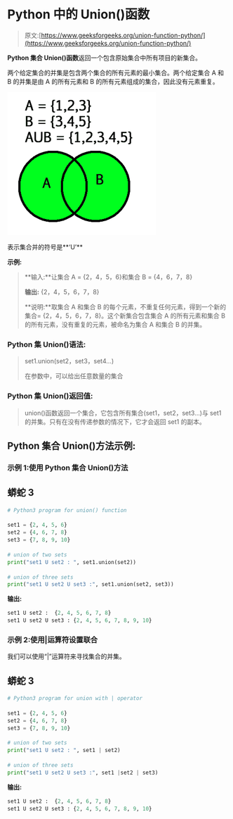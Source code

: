 # Python 中的 Union()函数

> 原文:[https://www.geeksforgeeks.org/union-function-python/](https://www.geeksforgeeks.org/union-function-python/)

**Python 集合 Union()函数**返回一个包含原始集合中所有项目的新集合。

两个给定集合的并集是包含两个集合的所有元素的最小集合。两个给定集合 A 和 B 的并集是由 A 的所有元素和 B 的所有元素组成的集合，因此没有元素重复。

![](img/8bdc7e296db7755272fd7d2652b4e0f1.png)

表示集合并的符号是**‘U’**

**示例:**

> **输入:**让集合 A = {2，4，5，6}和集合 B = {4，6，7，8}
> 
> **输出:** {2，4，5，6，7，8}
> 
> **说明:**取集合 A 和集合 B 的每个元素，不重复任何元素，得到一个新的集合= {2，4，5，6，7，8}。这个新集合包含集合 A 的所有元素和集合 B 的所有元素，没有重复的元素，被命名为集合 A 和集合 B 的并集。

### **Python 集 Union()语法:**

> set1.union(set2，set3，set4…)
> 
> 在参数中，可以给出任意数量的集合

### **Python 集 Union()返回值:**

> union()函数返回一个集合，它包含所有集合(set1，set2，set3…)与 set1 的并集。只有在没有传递参数的情况下，它才会返回 set1 的副本。

## **Python 集合 Union()方法示例:**

### 示例 1:使用 **Python 集合 Union()方法**

## 蟒蛇 3

```py
# Python3 program for union() function

set1 = {2, 4, 5, 6}
set2 = {4, 6, 7, 8}
set3 = {7, 8, 9, 10}

# union of two sets
print("set1 U set2 : ", set1.union(set2))

# union of three sets
print("set1 U set2 U set3 :", set1.union(set2, set3))
```

**输出:**

```py
set1 U set2 :  {2, 4, 5, 6, 7, 8}
set1 U set2 U set3 : {2, 4, 5, 6, 7, 8, 9, 10}
```

### 示例 2:使用|运算符设置联合

我们可以使用“|”运算符来寻找集合的并集。

## 蟒蛇 3

```py
# Python3 program for union with | operator

set1 = {2, 4, 5, 6}
set2 = {4, 6, 7, 8}
set3 = {7, 8, 9, 10}

# union of two sets
print("set1 U set2 : ", set1 | set2)

# union of three sets
print("set1 U set2 U set3 :", set1 |set2 | set3)
```

**输出:**

```py
set1 U set2 :  {2, 4, 5, 6, 7, 8}
set1 U set2 U set3 : {2, 4, 5, 6, 7, 8, 9, 10}
```